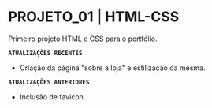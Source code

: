 # PROJETO_01 | HTML-CSS
Primeiro projeto HTML e CSS para o portfólio.

**`ATUALIZAÇÕES RECENTES`**

* Criação da página "sobre a loja" e estilização da mesma.

**`ATUALIZAÇÕES ANTERIORES`**

* Inclusão de favicon.